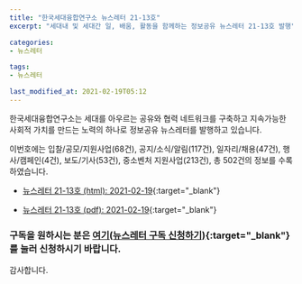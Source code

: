 ```yaml
---
title: "한국세대융합연구소 뉴스레터 21-13호"
excerpt: "세대내 및 세대간 일, 배움, 활동을 함께하는 정보공유 뉴스레터 21-13호 발행" 

categories:
- 뉴스레터

tags:
- 뉴스레터

last_modified_at: 2021-02-19T05:12
---
```


한국세대융합연구소는 세대를 아우르는 공유와 협력 네트워크를 구축하고 지속가능한 사회적 가치를 만드는 노력의 하나로 정보공유 뉴스레터를 발행하고 있습니다.

이번호에는 입찰/공모/지원사업(68건), 공지/소식/알림(117건), 일자리/채용(47건), 행사/캠페인(4건), 보도/기사(53건), 중소벤처 지원사업(213건), 총 502건의 정보를 수록하였습니다.

* [뉴스레터 21-13호 (html): 2021-02-19](https://gcrcenter.github.io/assets/htmls/gcrc_news_letter_20210219.html){:target="_blank"}

* [뉴스레터 21-13호 (pdf): 2021-02-19](https://gcrcenter.github.io/assets/pdfs/news_letter_20210219.pdf){:target="_blank"}


### 구독을 원하시는 분은 [여기(뉴스레터 구독 신청하기)](https://forms.gle/MJ5gVHCdunBXXWVB7){:target="_blank"} 를 눌러 신청하시기 바랍니다.


감사합니다.